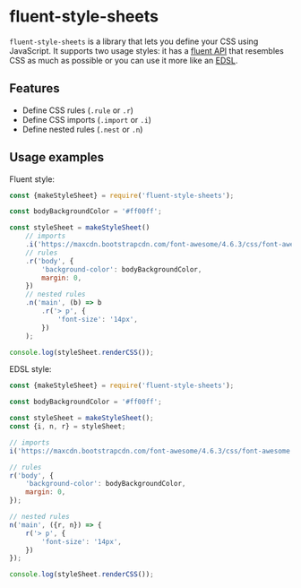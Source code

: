 fluent-style-sheets
===================
`fluent-style-sheets` is a library that lets you define your CSS using JavaScript.
It supports two usage styles: it has a [fluent API](https://en.wikipedia.org/wiki/Fluent_interface) that resembles CSS 
as much as possible or you can use it more like an [EDSL](https://en.wikipedia.org/wiki/Embedded_domain-specific_language).

Features
--------
* Define CSS rules (`.rule` or `.r`)
* Define CSS imports (`.import` or `.i`)
* Define nested rules (`.nest` or `.n`)

Usage examples
--------------
Fluent style:
```js
const {makeStyleSheet} = require('fluent-style-sheets');

const bodyBackgroundColor = '#ff00ff';

const styleSheet = makeStyleSheet()
    // imports
    .i('https://maxcdn.bootstrapcdn.com/font-awesome/4.6.3/css/font-awesome.min.css')
    // rules
    .r('body', {
        'background-color': bodyBackgroundColor,
        margin: 0,
    })
    // nested rules
    .n('main', (b) => b
        .r('> p', {
            'font-size': '14px',
        })
    );

console.log(styleSheet.renderCSS());
```

EDSL style:
```js
const {makeStyleSheet} = require('fluent-style-sheets');

const bodyBackgroundColor = '#ff00ff';

const styleSheet = makeStyleSheet();
const {i, n, r} = styleSheet;

// imports
i('https://maxcdn.bootstrapcdn.com/font-awesome/4.6.3/css/font-awesome.min.css');

// rules
r('body', {
    'background-color': bodyBackgroundColor,
    margin: 0,
});

// nested rules
n('main', ({r, n}) => {
    r('> p', {
        'font-size': '14px',
    })
});

console.log(styleSheet.renderCSS());
```
